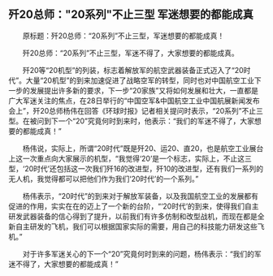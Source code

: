 ## 歼20总师："20系列"不止三型 军迷想要的都能成真
　　原标题：歼20总师：“20系列”不止三型，军迷想要的都能成真！

　　歼20总师：“20系列”不止三型，军迷不得了，大家想要的都能成真。

　　歼20等“20机型”的列装，标志着解放军的航空武器装备正式迈入了“20时代”。大量“20机型”的到来加速促进了战略空军的转型，同时也对中国航空工业下一步的发展提出许多新的要求，下一步“20家族”又将如何发展和壮大，一直都是广大军迷关注的焦点，在28日举行的“中国空军&中国航空工业中国航展新闻发布会上”，歼20总师杨伟在回答《环球时报》记者相关提问时表示，“20系列”不止三型。在被问到下一个“20”究竟何时到来时，他表示：“我们的军迷不得了，大家想要的都能成真！”

　　杨伟说，实际上，所谓“20时代”既是歼20、运20、直20，也是航空工业展台上这一次重点向大家展示的机型，“我觉得‘20’是一个标志，实际上，不止这三型，‘20时代’还包括这一次我们歼16的改进型，歼10的改进型，还有我们一系列的无人机，我觉得都可以把他们作为我们‘20时代’的一个系列。”

　　杨伟表示，“20时代”的到来对于解放军装备，以及我国航空工业的发展都有促进的作用，实实在在的迈上了一个新的台阶，“‘20时代’的到来，使得我们自主研发武器装备的信心得到了提升，以前我们有许多仿制和改型战机，而现在都是全新自主研发的飞机，我们可以根据国家实际的需要，用自己的科技能力研发这些飞机。”

　　对于许多军迷关心的下一个“20”究竟何时到来的问题，杨伟表示：“我们的军迷不得了，大家想要的都能成真！”

